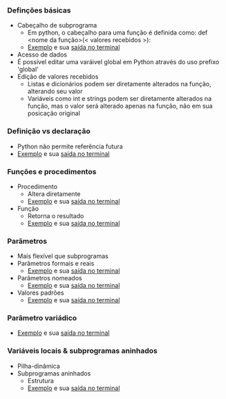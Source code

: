 ### Definções básicas 
- Cabeçalho de subprograma
  - Em python, o cabeçalho para uma função é definida como: def <nome da função>(< valores recebidos >):
  - [Exemplo](https://github.com/LeonardoCFilho/Diario_de_bordo_2-LPP-2024.1/blob/main/Codigos_e_Exemplos/01.Subprogramas/Slide_12/1.Exemplo_Funcao.py) e sua [saída no terminal](https://github.com/LeonardoCFilho/Diario_de_bordo_2-LPP-2024.1/blob/main/Codigos_e_Exemplos/01.Subprogramas/Slide_12/1.Exemplo_Funcao.png)
- Acesso de dados
 - É possível editar uma varáivel global em Python através do uso prefixo 'global' 
 - Edição de valores recebidos
   - Listas e dicionários podem ser diretamente alterados na função, alterando seu valor
   - Variáveis como int e strings podem ser diretamente alterados na função, mas o valor será alterado apenas na função, não em sua posicação original  

### Definição vs declaração
- Python não permite referência futura
- [Exemplo](https://github.com/LeonardoCFilho/Diario_de_bordo_2-LPP-2024.1/blob/main/Codigos_e_Exemplos/01.Subprogramas/Slide_12/2.Referencia_Futura.py) e sua [saída no terminal](https://github.com/LeonardoCFilho/Diario_de_bordo_2-LPP-2024.1/blob/main/Codigos_e_Exemplos/01.Subprogramas/Slide_12/2.Referencia_Futura.png)

### Funções e procedimentos
- Procedimento
  - Altera diretamente
  - [Exemplo](https://github.com/LeonardoCFilho/Diario_de_bordo_2-LPP-2024.1/blob/main/Codigos_e_Exemplos/01.Subprogramas/Slide_12/3.Procedimento.py) e sua [saída no terminal](https://github.com/LeonardoCFilho/Diario_de_bordo_2-LPP-2024.1/blob/main/Codigos_e_Exemplos/01.Subprogramas/Slide_12/3.Procedimento.png)
- Função
  - Retorna o resultado
  - [Exemplo]() e sua [saída no terminal]()

### Parâmetros
- Mais flexível que subprogramas
- Parâmetros formais e reais
  - [Exemplo]() e sua [saída no terminal]()
- Parâmetros nomeados
  - [Exemplo]() e sua [saída no terminal]()
- Valores padrões
  - [Exemplo]() e sua [saída no terminal]()

### Parâmetro variádico 
- [Exemplo]() e sua [saída no terminal]()

### Variáveis locais & subprogramas aninhados
- Pilha-dinâmica
- Subprogramas aninhados
  - Estrutura
  - [Exemplo]() e sua [saída no terminal]()
